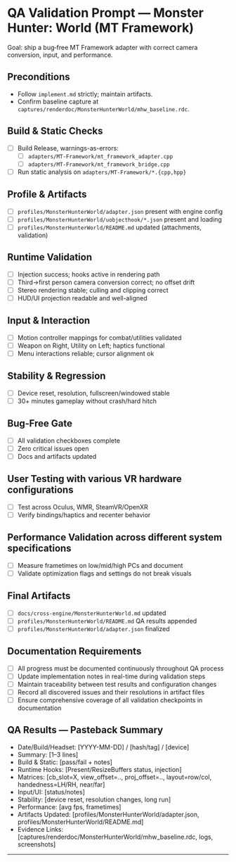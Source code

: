 # QA Validation Prompt — Monster Hunter: World (MT Framework)

Goal: ship a bug‑free MT Framework adapter with correct camera conversion, input, and performance.

## Preconditions
- Follow `implement.md` strictly; maintain artifacts.
- Confirm baseline capture at `captures/renderdoc/MonsterHunterWorld/mhw_baseline.rdc`.

## Build & Static Checks
- [ ] Build Release, warnings-as-errors:
  - [ ] `adapters/MT-Framework/mt_framework_adapter.cpp`
  - [ ] `adapters/MT-Framework/mt_framework_bridge.cpp`
- [ ] Run static analysis on `adapters/MT-Framework/*.{cpp,hpp}`

## Profile & Artifacts
- [ ] `profiles/MonsterHunterWorld/adapter.json` present with engine config
- [ ] `profiles/MonsterHunterWorld/uobjecthook/*.json` present and loading
- [ ] `profiles/MonsterHunterWorld/README.md` updated (attachments, validation)

## Runtime Validation
- [ ] Injection success; hooks active in rendering path
- [ ] Third→first person camera conversion correct; no offset drift
- [ ] Stereo rendering stable; culling and clipping correct
- [ ] HUD/UI projection readable and well-aligned

## Input & Interaction
- [ ] Motion controller mappings for combat/utilities validated
- [ ] Weapon on Right, Utility on Left; haptics functional
- [ ] Menu interactions reliable; cursor alignment ok

## Stability & Regression
- [ ] Device reset, resolution, fullscreen/windowed stable
- [ ] 30+ minutes gameplay without crash/hard hitch

## Bug‑Free Gate
- [ ] All validation checkboxes complete
- [ ] Zero critical issues open
- [ ] Docs and artifacts updated

## User Testing with various VR hardware configurations
- [ ] Test across Oculus, WMR, SteamVR/OpenXR
- [ ] Verify bindings/haptics and recenter behavior

## Performance Validation across different system specifications
- [ ] Measure frametimes on low/mid/high PCs and document
- [ ] Validate optimization flags and settings do not break visuals

## Final Artifacts
- [ ] `docs/cross-engine/MonsterHunterWorld.md` updated
- [ ] `profiles/MonsterHunterWorld/README.md` QA results appended
- [ ] `profiles/MonsterHunterWorld/adapter.json` finalized

## Documentation Requirements
- [ ] All progress must be documented continuously throughout QA process
- [ ] Update implementation notes in real-time during validation steps
- [ ] Maintain traceability between test results and configuration changes
- [ ] Record all discovered issues and their resolutions in artifact files
- [ ] Ensure comprehensive coverage of all validation checkpoints in documentation

## QA Results — Pasteback Summary
- Date/Build/Headset: [YYYY-MM-DD] / [hash/tag] / [device]
- Summary: [1–3 lines]
- Build & Static: [pass/fail + notes]
- Runtime Hooks: [Present/ResizeBuffers status, injection]
- Matrices: [cb_slot=X, view_offset=.., proj_offset=.., layout=row/col, handedness=LH/RH, near/far]
- Input/UI: [status/notes]
- Stability: [device reset, resolution changes, long run]
- Performance: [avg fps, frametimes]
- Artifacts Updated: [profiles/MonsterHunterWorld/adapter.json, profiles/MonsterHunterWorld/README.md]
- Evidence Links: [captures/renderdoc/MonsterHunterWorld/mhw_baseline.rdc, logs, screenshots]

---